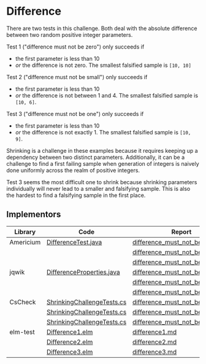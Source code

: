 # Difference

There are two tests in this challenge. Both deal with the absolute difference 
between two random positive integer parameters. 

Test 1 ("difference must not be zero") only succeeds if 
- the first parameter is less than 10 
- _or_ the difference is not zero.
The smallest falsified sample is `[10, 10]`

Test 2 ("difference must not be small") only succeeds if 
- the first parameter is less than 10 
- _or_ the difference is not between 1 and 4.
The smallest falsified sample is `[10, 6]`.

Test 3 ("difference must not be one") only succeeds if 
- the first parameter is less than 10 
- _or_ the difference is not exactly 1.
The smallest falsified sample is `[10, 9]`.

Shrinking is a challenge in these examples because it requires keeping up a dependency between 
two distinct parameters. 
Additionally, it can be a challenge to find a first failing sample when generation of 
integers is naively done uniformly across the realm of positive integers. 

Test 3 seems the most difficult one to shrink because shrinking parameters individually
will never lead to a smaller and falsifying sample.
This is also the hardest to find a falsifying sample in the first place.


## Implementors

| Library   | Code                                                                                                            |Report|
|-----------|-----------------------------------------------------------------------------------------------------------------|------|
| Americium | [DifferenceTest.java](pbt-libraries/americium/src/test/java/challenges/difference/DifferenceTest.java)          |[difference_must_not_be_zero.md](/pbt-libraries/americium/reports/difference_must_not_be_zero.md)
|           |                                                                                                                 |[difference_must_not_be_one.md](/pbt-libraries/americium/reports/difference_must_not_be_one.md)
|           |                                                                                                                 |[difference_must_not_be_small.md](/pbt-libraries/americium/reports/difference_must_not_be_small.md)
| jqwik     | [DifferenceProperties.java](/pbt-libraries/jqwik/src/test/java/challenges/difference/DifferenceProperties.java) |[difference_must_not_be_zero.md](/pbt-libraries/jqwik/reports/difference_must_not_be_zero.md)
|           |                                                                                                                 |[difference_must_not_be_one.md](/pbt-libraries/jqwik/reports/difference_must_not_be_one.md)
|           |                                                                                                                 |[difference_must_not_be_small.md](/pbt-libraries/jqwik/reports/difference_must_not_be_small.md)
| CsCheck   | [ShrinkingChallengeTests.cs](/pbt-libraries/cscheck/ShrinkingChallengeTests.cs#L105)                            |[difference_must_not_be_zero.md](/pbt-libraries/cscheck/reports/difference_must_not_be_zero.md)
|           | [ShrinkingChallengeTests.cs](/pbt-libraries/cscheck/ShrinkingChallengeTests.cs#L119)                            |[difference_must_not_be_one.md](/pbt-libraries/cscheck/reports/difference_must_not_be_one.md)
|           | [ShrinkingChallengeTests.cs](/pbt-libraries/cscheck/ShrinkingChallengeTests.cs#L112)                            |[difference_must_not_be_small.md](/pbt-libraries/cscheck/reports/difference_must_not_be_small.md)
| elm-test  | [Difference1.elm](/pbt-libraries/elm-test/src/Challenge/Difference1.elm)                                        |[difference1.md](/pbt-libraries/elm-test/reports/difference1.md)|
|           | [Difference2.elm](/pbt-libraries/elm-test/src/Challenge/Difference2.elm)                                        |[difference2.md](/pbt-libraries/elm-test/reports/difference2.md)|
|           | [Difference3.elm](/pbt-libraries/elm-test/src/Challenge/Difference3.elm)                                        |[difference3.md](/pbt-libraries/elm-test/reports/difference3.md)|
